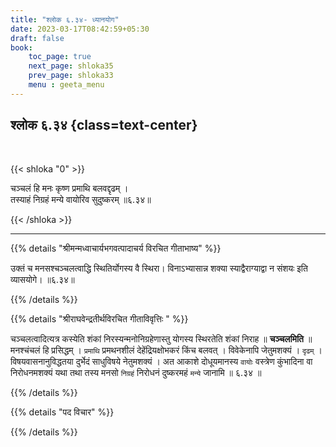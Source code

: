 ```yaml
---
title: "श्लोक ६.३४- ध्यानयोग"
date: 2023-03-17T08:42:59+05:30
draft: false
book:
    toc_page: true
    next_page: shloka35
    prev_page: shloka33
    menu : geeta_menu
---
```




## श्लोक ६.३४ {class=text-center}

<br/>

{{< shloka  "0"  >}}

चञ्चलं हि मनः कृष्ण प्रमाथि बलवद्दृढम् ।  
तस्याहं निग्रहं मन्ये वायोरिव सुदुष्करम् ॥६.३४॥

{{< /shloka >}}

---


{{% details "श्रीमन्मध्वाचार्यभगवत्पादाचर्य विरचित  गीताभाष्य" %}}

उक्तं च मनसश्चञ्चलत्वाद्धि स्थितिर्योगस्य वै स्थिरा। 
विनाऽभ्यासान्न शक्या स्याद्वैराग्याद्वा न संशयः इति व्यासयोगे। ॥६.३४॥

{{% /details %}}



{{% details "श्रीराघवेन्द्रतीर्थविरचित गीताविवृत्तिः " %}}

चञ्चलत्वादित्यत्र कस्येति शंकां निरस्यन्मनोनिग्रहेणास्तु योगस्य स्थिरतेति 
शंकां निराह ॥ **चञ्चलमिति** ॥ मनश्चंचलं हि प्रसिद्धम् । 
`प्रमाथि` प्रमथनशीलं देहेंद्रियक्षोभकरं किंच बलवत् । 
विवेकेनापि जेतुमशक्यं । `दृढम्` । 
विषयवासनानुविद्धतया दुर्भेदं साधुविषये नेतुमशक्यं । 
अत आकाशे दोधूयमानस्य `वायोः` वस्त्रेण कुंभादिना 
वा निरोधनमशक्यं यथा तथा तस्य मनसो `निग्रहं` 
निरोधनं दुष्करमहं `मन्ये` जानामि ॥ ६.३४ ॥

{{% /details %}}



{{% details "पद विचार" %}}


{{% /details %}}
